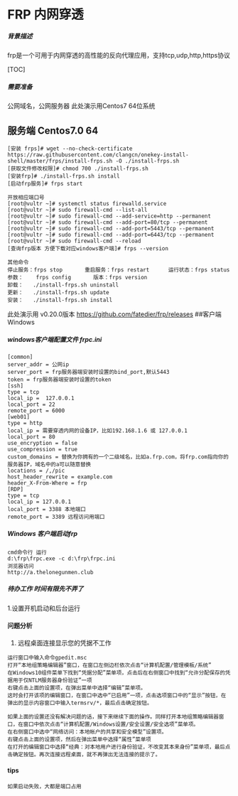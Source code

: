 # FRP 内网穿透
##### 背景描述
frp是一个可用于内网穿透的高性能的反向代理应用，支持tcp,udp,http,https协议

[TOC]
 
##### 需要准备
公网域名，公网服务器  此处演示用Centos7 64位系统
## 服务端 Centos7.0 64
```
[安装 frps]# wget --no-check-certificate https://raw.githubusercontent.com/clangcn/onekey-install-shell/master/frps/install-frps.sh -O ./install-frps.sh
[获取文件修改权限]# chmod 700 ./install-frps.sh
[安装frp]# ./install-frps.sh install
[启动frp服务]# frps start

开放相应端口号
[root@vultr ~]# systemctl status firewalld.service
[root@vultr ~]# sudo firewall-cmd --list-all
[root@vultr ~]# sudo firewall-cmd --add-service=http --permanent
[root@vultr ~]# sudo firewall-cmd --add-port=80/tcp --permanent
[root@vultr ~]# sudo firewall-cmd --add-port=5443/tcp --permanent
[root@vultr ~]# sudo firewall-cmd --add-port=6443/tcp --permanent
[root@vultr ~]# sudo firewall-cmd --reload
[查询frp版本 方便下载对应windows客户端]# frps --version

其他命令
停止服务：frps stop       重启服务：frps restart      运行状态：frps status
参数：    frps config       版本：frps version
卸载：   ./install-frps.sh uninstall
更新：   ./install-frps.sh update
安装：   ./install-frps.sh install
```
此处演示用 v0.20.0版本
https://github.com/fatedier/frp/releases
##客户端 Windows
##### windows客户端配置文件 frpc.ini
```
[common]
server_addr = 公网ip
server_port = frp服务器端安装时设置的bind_port,默认5443
token = frp服务器端安装时设置的token
[ssh]
type = tcp
local_ip =  127.0.0.1
local_port = 22
remote_port = 6000
[web01]
type = http
local_ip = 需要穿透内网的设备IP，比如192.168.1.6 或 127.0.0.1
local_port = 80
use_encryption = false
use_compression = true
custom_domains = 替换为你拥有的一个二级域名，比如a.frp.com，将frp.com指向你的服务器IP，域名中的a可以随意替换
locations = /,/pic
host_header_rewrite = example.com
header_X-From-Where = frp
[RDP]
type = tcp
local_ip = 127.0.0.1
local_port = 3388 本地端口
remote_port = 3389 远程访问用端口
```
##### Windows 客户端启动frp
```
cmd命令行 运行
d:\frp\frpc.exe -c d:\frp\frpc.ini
浏览器访问
http://a.thelonegunmen.club
```
#####  待办工作 时间有限先不弄了
1.设置开机启动和后台运行

#### 问题分析
1. 远程桌面连接显示您的凭据不工作
```
运行窗口中输入命令gpedit.msc
打开“本地组策略编辑器”窗口，在窗口左侧边栏依次点击“计算机配置/管理模板/系统”
在Windows10组件菜单下找到“凭据分配”菜单项，点击后在右侧窗口中找到“允许分配保存的凭据用于仅NTLM服务器身份验证”一项
右键点击上面的设置项，在弹出菜单中选择“编辑”菜单项。
这时会打开该项的编辑窗口，在窗口中选中“已启用”一项，点击选项窗口中的“显示”按钮，在弹出的显示内容窗口中输入termsrv/*，最后点击确定按钮。

如果上面的设置还没有解决问题的话，接下来继续下面的操作。同样打开本地组策略编辑器窗口，在窗口中依次点击“计算机配置/Windows设置/安全设置/安全选项”菜单项。
在右侧窗口中选中“网络访问：本地帐户的共享和安全模型”设置项。
右键点击上面的设置项，然后在弹出菜单中选择“属性”菜单项
在打开的编辑窗口中选择“经典：对本地用户进行身份验证，不改变其本来身份”菜单项，最后点击确定按钮。再次连接远程桌面，就不再弹出无法连接的提示了。
```

#### tips
```
如果启动失败，大都是端口占用
```